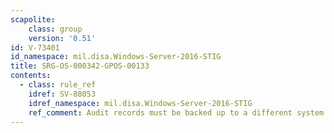 ```yaml
---
scapolite:
    class: group
    version: '0.51'
id: V-73401
id_namespace: mil.disa.Windows-Server-2016-STIG
title: SRG-OS-000342-GPOS-00133
contents:
  - class: rule_ref
    idref: SV-88053
    idref_namespace: mil.disa.Windows-Server-2016-STIG
    ref_comment: Audit records must be backed up to a different system or me ...
---
```


